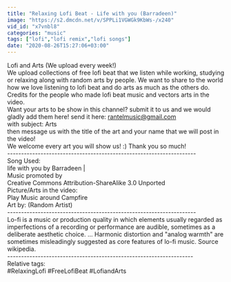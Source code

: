 ```yaml
---
title: "Relaxing Lofi Beat - Life with you (Barradeen)"
image: "https://s2.dmcdn.net/v/SPPLi1VGWGk9KbWs-/x240"
vid_id: "x7vnbl8"
categories: "music"
tags: ["lofi","lofi remix","lofi songs"]
date: "2020-08-26T15:27:06+03:00"
---
```

Lofi and Arts (We upload every week!)  <br>We upload collections of free lofi beat that we listen while working, studying or relaxing along with random arts by people. We want to share to the world how we love listening to lofi beat and do arts as much as the others do. Credits for the people who made lofi beat music and vectors arts in the video.  <br>Want your arts to be show in this channel? submit it to us and we would gladly add them here! send it here: rantelmusic@gmail.com   <br>with subject: Arts  <br>then message us with the title of the art and your name that we will post in the video!  <br>We welcome every art you will show us! :) Thank you so much!  <br>--------------------------------------------------------------------  <br>Song Used:  <br>life with you by Barradeen |   <br>Music promoted by   <br>Creative Commons Attribution-ShareAlike 3.0 Unported  <br>Picture/Arts in the video:  <br>Play Music around Campfire   <br>Art by: (Random Artist)  <br>--------------------------------------------------------------------  <br>Lo-fi is a music or production quality in which elements usually regarded as imperfections of a recording or performance are audible, sometimes as a deliberate aesthetic choice. ... Harmonic distortion and &quot;analog warmth&quot; are sometimes misleadingly suggested as core features of lo-fi music. Source wikipedia.  <br>-------------------------------------------------------------------  <br>Relative tags:  <br>#RelaxingLofi #FreeLofiBeat #LofiandArts
